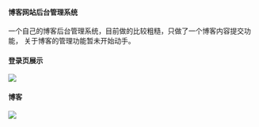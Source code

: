 #### 博客网站后台管理系统 
一个自己的博客后台管理系统，目前做的比较粗糙，只做了一个博客内容提交功能， 关于博客的管理功能暂未开始动手。

#### 登录页展示

![](http://img1.timeface.cn/times/747b92248451be68e7dc40534ec7538c.png)

#### 博客
![](http://img1.timeface.cn/times/b82fc632cce48c3c8ba508f1bb2a4b1c.png)
